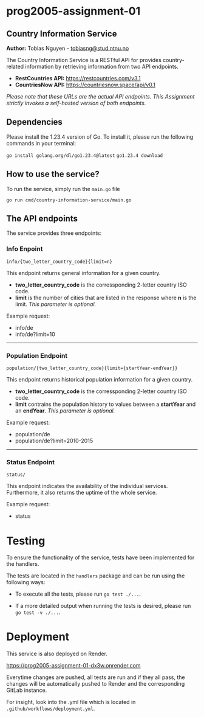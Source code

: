 # prog2005-assignment-01

## Country Information Service
**Author:** Tobias Nguyen - tobiasng@stud.ntnu.no

The Country Information Service is a RESTful API for provides country-related information by retrieving information from two API endpoints.
- **RestCountries API:** https://restcountries.com/v3.1
- **CountriesNow API:** https://countriesnow.space/api/v0.1

*Please note that these URLs are the actual API endpoints.*
*This Assignment strictly invokes a self-hosted version of both endpoints.*

## Dependencies
Please install the 1.23.4 version of Go.
To install it, please run the following commands in your terminal:

`go install golang.org/dl/go1.23.4@latest`
`go1.23.4 download`

## How to use the service?
To run the service, simply run the `main.go` file

`go run cmd/country-information-service/main.go `

## The API endpoints
The service provides three endpoints:

### Info Enpoint
`info/{two_letter_country_code}{limit=n}`

This endpoint returns general information for a given country.
- **two_letter_country_code** is the corressponding 2-letter country ISO code.
- **limit** is the number of cities that are listed in the response where **n** is the limit.
*This parameter is optional.*

Example request:
- info/de
- info/de?limit=10
---
### Population Endpoint
`population/{two_letter_country_code}{limit={startYear-endYear}}`

This endpoint returns historical population information for a given country.
- **two_letter_country_code** is the corressponding 2-letter country ISO code.
- **limit** contrains the population history to values between a **startYear** and an **endYear**.
*This parameter is optional.*

Example request:
- population/de
- population/de?limit=2010-2015
---
### Status Endpoint
`status/`

This endpoint indicates the availability of the individual services. Furthermore, it also returns the uptime of the whole service.

Example request:
- status

# Testing
To ensure the functionality of the service, tests have been implemented for the handlers.

The tests are located in the `handlers` package and can be run using the following ways:

- To execute all the tests, please run `go test ./...`.

- If a more detailed output when running the tests is desired, please run `go test -v ./...`.

# Deployment
This service is also deployed on Render.

https://prog2005-assignment-01-dx3w.onrender.com

Everytime changes are pushed, all tests are run and if they all pass, the changes will be automatically pushed to Render and the corresponding GitLab instance.

For insight, look into the .yml file which is located in `.github/workflows/deployment.yml`.
